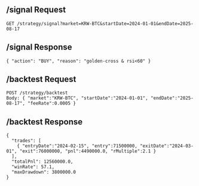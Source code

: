 ## /signal Request
    GET /strategy/signal?market=KRW-BTC&startDate=2024-01-01&endDate=2025-08-17
## /signal Response
    { "action": "BUY", "reason": "golden-cross & rsi<60" }
## /backtest Request
    POST /strategy/backtest
    Body: { "market":"KRW-BTC", "startDate":"2024-01-01", "endDate":"2025-08-17", "feeRate":0.0005 }
## /backtest Response
    {
      "trades": [
        { "entryDate":"2024-02-15", "entry":71500000, "exitDate":"2024-03-01", "exit":76000000, "pnl":4490000.0, "rMultiple":2.1 }
      ],
      "totalPnl": 12560000.0,
      "winRate": 57.1,
      "maxDrawdown": 3800000.0
    }
